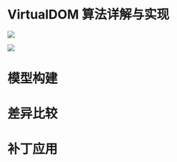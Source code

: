 # VirtualDOM 算法详解与实现

![](https://cdn-images-1.medium.com/max/1600/1*ZrzXoRljG5Co5KvEsWJNjA.png)

![](https://coding.net/u/hoteam/p/Cache/git/raw/master/2017/6/1/WX20170721-23050411.png)

# 模型构建

# 差异比较

# 补丁应用
